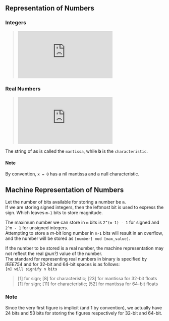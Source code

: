 ## Representation of Numbers
### Integers
> ![rappr](http://www.sciweavers.org/tex2img.php?eq=%24%28a_ma_%7Bm-1%7D...a_1a_0%29_%20%5Cbeta%24%20with%20%24i%20%3D%201...m%24%20and%20%240%20%5Cleq%20a_i%20%3C%20%5Cbeta%24&bc=White&fc=Black&im=png&fs=30&ff=modern&edit=0)
### Real Numbers
> ![rappr2](http://www.sciweavers.org/tex2img.php?eq=%20%24%5Cpm%200.a_1a_2...a_m%5Cbeta%5Eb%24%20such%20that%20%24a_1%20%20%5Cneq%200%24%20and%20%24m%20%5Cleq%20%5Cinfty%24&bc=White&fc=Black&im=png&fs=30&ff=modern&edit=0)  

The string of **a**s is called the `mantissa`, while **b** is the `characteristic`.
#### Note
By convention, `x = 0` has a nil mantissa and a null characteristic.
## Machine Representation of Numbers
Let the number of bits available for storing a number be `m`.  
If we are storing signed integers, then the leftmost bit is used to express the sign. Which leaves `m-1` bits to store magnitude.

The maximum number we can store in `m` bits is `2^(m-1) - 1` for signed and `2^m - 1` for unsigned integers.  
Attempting to store a *m*-bit long number in `m-1` bits will result in an overflow, and the number will be stored as `[number] mod [max_value]`.

If the number to be stored is a real number, the machine representation may not reflect the real *(pun?)* value of the number.  
The standard for representing real numbers in binary is specified by *IEEE754* and for 32-bit and 64-bit spaces is as follows:  
`[n] will signify n bits`  
> [1] for sign; [8] for characteristic; [23] for mantissa for 32-bit floats  
> [1] for sign; [11] for characteristic; [52] for mantissa for 64-bit floats
### Note
Since the very first figure is implicit (and 1 by convention), we actually have 24 bits and 53 bits for storing the figures respectively for 32-bit and 64-bit.
